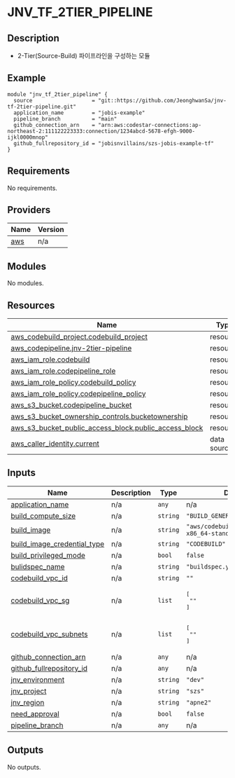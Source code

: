 # JNV_TF_2TIER_PIPELINE

## Description
* 2-Tier(Source-Build) 파이프라인을 구성하는 모듈

## Example
```
module "jnv_tf_2tier_pipeline" {
  source                   = "git::https://github.com/JeonghwanSa/jnv-tf-2tier-pipeline.git"
  application_name         = "jobis-example"
  pipeline_branch          = "main"
  github_connection_arn    = "arn:aws:codestar-connections:ap-northeast-2:111122223333:connection/1234abcd-5678-efgh-9000-ijkl0000mnop"
  github_fullrepository_id = "jobisnvillains/szs-jobis-example-tf"
}
```

## Requirements

No requirements.

## Providers

| Name | Version |
|------|---------|
| <a name="provider_aws"></a> [aws](#provider\_aws) | n/a |

## Modules

No modules.

## Resources

| Name | Type |
|------|------|
| [aws_codebuild_project.codebuild_project](https://registry.terraform.io/providers/hashicorp/aws/latest/docs/resources/codebuild_project) | resource |
| [aws_codepipeline.jnv-2tier-pipeline](https://registry.terraform.io/providers/hashicorp/aws/latest/docs/resources/codepipeline) | resource |
| [aws_iam_role.codebuild](https://registry.terraform.io/providers/hashicorp/aws/latest/docs/resources/iam_role) | resource |
| [aws_iam_role.codepipeline_role](https://registry.terraform.io/providers/hashicorp/aws/latest/docs/resources/iam_role) | resource |
| [aws_iam_role_policy.codebuild_policy](https://registry.terraform.io/providers/hashicorp/aws/latest/docs/resources/iam_role_policy) | resource |
| [aws_iam_role_policy.codepipeline_policy](https://registry.terraform.io/providers/hashicorp/aws/latest/docs/resources/iam_role_policy) | resource |
| [aws_s3_bucket.codepipeline_bucket](https://registry.terraform.io/providers/hashicorp/aws/latest/docs/resources/s3_bucket) | resource |
| [aws_s3_bucket_ownership_controls.bucketownership](https://registry.terraform.io/providers/hashicorp/aws/latest/docs/resources/s3_bucket_ownership_controls) | resource |
| [aws_s3_bucket_public_access_block.public_access_block](https://registry.terraform.io/providers/hashicorp/aws/latest/docs/resources/s3_bucket_public_access_block) | resource |
| [aws_caller_identity.current](https://registry.terraform.io/providers/hashicorp/aws/latest/docs/data-sources/caller_identity) | data source |

## Inputs

| Name | Description | Type | Default | Required |
|------|-------------|------|---------|:--------:|
| <a name="input_application_name"></a> [application\_name](#input\_application\_name) | n/a | `any` | n/a | yes |
| <a name="input_build_compute_size"></a> [build\_compute\_size](#input\_build\_compute\_size) | n/a | `string` | `"BUILD_GENERAL1_LARGE"` | no |
| <a name="input_build_image"></a> [build\_image](#input\_build\_image) | n/a | `string` | `"aws/codebuild/amazonlinux2-x86_64-standard:5.0"` | no |
| <a name="input_build_image_credential_type"></a> [build\_image\_credential\_type](#input\_build\_image\_credential\_type) | n/a | `string` | `"CODEBUILD"` | no |
| <a name="input_build_privileged_mode"></a> [build\_privileged\_mode](#input\_build\_privileged\_mode) | n/a | `bool` | `false` | no |
| <a name="input_bulidspec_name"></a> [bulidspec\_name](#input\_bulidspec\_name) | n/a | `string` | `"buildspec.yaml"` | no |
| <a name="input_codebuild_vpc_id"></a> [codebuild\_vpc\_id](#input\_codebuild\_vpc\_id) | n/a | `string` | `""` | no |
| <a name="input_codebuild_vpc_sg"></a> [codebuild\_vpc\_sg](#input\_codebuild\_vpc\_sg) | n/a | `list` | <pre>[<br>  ""<br>]</pre> | no |
| <a name="input_codebuild_vpc_subnets"></a> [codebuild\_vpc\_subnets](#input\_codebuild\_vpc\_subnets) | n/a | `list` | <pre>[<br>  ""<br>]</pre> | no |
| <a name="input_github_connection_arn"></a> [github\_connection\_arn](#input\_github\_connection\_arn) | n/a | `any` | n/a | yes |
| <a name="input_github_fullrepository_id"></a> [github\_fullrepository\_id](#input\_github\_fullrepository\_id) | n/a | `any` | n/a | yes |
| <a name="input_jnv_environment"></a> [jnv\_environment](#input\_jnv\_environment) | n/a | `string` | `"dev"` | no |
| <a name="input_jnv_project"></a> [jnv\_project](#input\_jnv\_project) | n/a | `string` | `"szs"` | no |
| <a name="input_jnv_region"></a> [jnv\_region](#input\_jnv\_region) | n/a | `string` | `"apne2"` | no |
| <a name="input_need_approval"></a> [need\_approval](#input\_need\_approval) | n/a | `bool` | `false` | no |
| <a name="input_pipeline_branch"></a> [pipeline\_branch](#input\_pipeline\_branch) | n/a | `any` | n/a | yes |

## Outputs

No outputs.